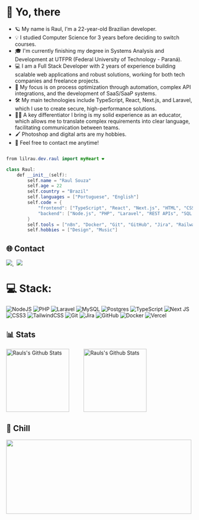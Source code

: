 # 👋 Yo, there

- 🪐 My name is Raul, I'm a 22-year-old Brazilian developer.
- 💡 I studied Computer Science for 3 years before deciding to switch courses.
- 🎓 I'm currently finishing my degree in Systems Analysis and Development at UTFPR (Federal University of Technology - Paraná).
- 💻️ I am a Full Stack Developer with 2 years of experience building scalable web applications and robust solutions, working for both tech companies and freelance projects.
- 🚀 My focus is on process optimization through automation, complex API integrations, and the development of SaaS/SaaP systems.
- 🛠️ My main technologies include TypeScript, React, Next.js, and Laravel, which I use to create secure, high-performance solutions.
- 👨‍🏫 A key differentiator I bring is my solid experience as an educator, which allows me to translate complex requirements into clear language, facilitating communication between teams.
- 🖌️ Photoshop and digital arts are my hobbies.
- 🤝 Feel free to contact me anytime!

```java

from lilrau.dev.raul import myHeart ❤︎

class Raul:
    def __init__(self):
        self.name = "Raul Souza"
        self.age = 22
        self.country = "Brazil"
        self.languages = ["Portuguese", "English"]
        self.code = {
            "frontend": ["TypeScript", "React", "Next.js", "HTML", "CSS", "JavaScript", "Tailwind"],
            "backend": ["Node.js", "PHP", "Laravel", "REST APIs", "SQL (PostgreSQL, MySQL)"],
        }
        self.tools = ["n8n", "Docker", "Git", "GitHub", "Jira", "Railway", "Vercel", "Linux"]
        self.hobbies = ["Design", "Music"]


```


## 🌐 Contact
<div>
  <a href="https://www.linkedin.com/in/lilrau/" target="_blank" >

  <img src="https://img.shields.io/badge/-LinkedIn-0A66C2?logo=linkedin&style=for-the-badge"/>

</a>
&nbsp;
<a href="https://discordapp.com/users/246318073815105547" target="_blank">

  <img src="https://img.shields.io/badge/-Discord-5865F2?logo=discord&logoColor=white&style=for-the-badge"/>

</a>
</div>

# 💻 Stack:
![NodeJS](https://img.shields.io/badge/node.js-6DA55F?style=for-the-badge&logo=node.js&logoColor=white) ![PHP](https://img.shields.io/badge/php-%23777BB4.svg?style=for-the-badge&logo=php&logoColor=white) ![Laravel](https://img.shields.io/badge/laravel-%23FF2D20.svg?style=for-the-badge&logo=laravel&logoColor=white) ![MySQL](https://img.shields.io/badge/mysql-4479A1.svg?style=for-the-badge&logo=mysql&logoColor=white) ![Postgres](https://img.shields.io/badge/postgres-%23316192.svg?style=for-the-badge&logo=postgresql&logoColor=white) ![TypeScript](https://img.shields.io/badge/typescript-%23007ACC.svg?style=for-the-badge&logo=typescript&logoColor=white) ![Next JS](https://img.shields.io/badge/Next-black?style=for-the-badge&logo=next.js&logoColor=white) ![CSS3](https://img.shields.io/badge/css3-%231572B6.svg?style=for-the-badge&logo=css3&logoColor=white) ![TailwindCSS](https://img.shields.io/badge/tailwindcss-%2338B2AC.svg?style=for-the-badge&logo=tailwind-css&logoColor=white) ![Git](https://img.shields.io/badge/git-%23F05033.svg?style=for-the-badge&logo=git&logoColor=white) ![Jira](https://img.shields.io/badge/jira-%230A0FFF.svg?style=for-the-badge&logo=jira&logoColor=white) ![GitHub](https://img.shields.io/badge/github-%23121011.svg?style=for-the-badge&logo=github&logoColor=white) ![Docker](https://img.shields.io/badge/docker-%230db7ed.svg?style=for-the-badge&logo=docker&logoColor=white) ![Vercel](https://img.shields.io/badge/vercel-%23000000.svg?style=for-the-badge&logo=vercel&logoColor=white)

## 📊 Stats
<div align="left">
  <img alt="Rauls's Github Stats" height=170 src="https://github-readme-stats.vercel.app/api?username=lilrau&theme=radical&rank_icon=github">
  &nbsp;&nbsp;&nbsp;&nbsp;&nbsp;&nbsp;&nbsp;&nbsp;
  <img alt="Rauls's Github Stats" height=170 src="https://github-readme-stats.vercel.app/api/top-langs/?username=lilrau&layout=compact&theme=radical&hide=html,TeX">
</div>

## 🍃 Chill
<img src="https://github.com/Anmol-Baranwal/Cool-GIFs-For-GitHub/assets/74038190/0c7eb6ed-663b-4ce4-bfbd-18239a38ba1b" height="200" width="500">
